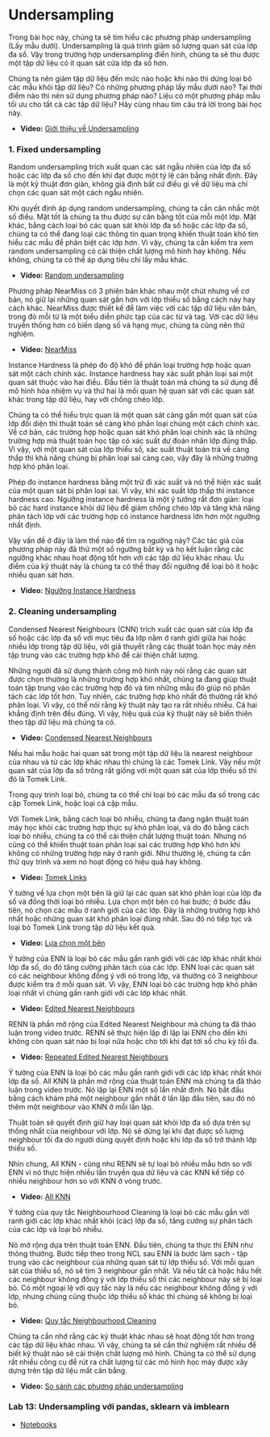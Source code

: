 # Undersampling

Trong bài học này, chúng ta sẽ tìm hiểu các phương pháp undersampling (Lấy mẫu dưới). Undersampling là quá trình giảm số lượng quan sát của lớp đa số. Vậy trong trường hợp undersampling điển hình, chúng ta sẽ thu được một tập dữ liệu có ít quan sát cửa lớp đa số hơn.

Chúng ta nên giảm tập dữ liệu đến mức nào hoặc khi nào thì dừng loại bỏ các mẫu khỏi tập dữ liệu? Có những phương pháp lấy mẫu dưới nào? Tại thời điểm nào thì nên sử dụng phương pháp nào? Liệu có một phương pháp mẫu tối ưu cho tất cả các tập dữ liệu? Hãy cùng nhau tìm câu trả lời trong bài học này.

- **Video:** [Giới thiệu về Undersampling](https://funix.udemy.com/course/machine-learning-with-imbalanced-data/learn/lecture/22859795#overview)

### 1. Fixed undersampling

Random undersampling trích xuất quan các sát ngẫu nhiên của lớp đa số hoặc các lớp đa số cho đến khi đạt được một tỷ lệ cân bằng nhất định. Đây là một kỹ thuật đơn giản, không giả định bất cứ điều gì về dữ liệu mà chỉ chọn các quan sát một cách ngẫu nhiên.

Khi quyết định áp dụng random undersampling, chúng ta cần cân nhắc một số điều. Mặt tốt là chúng ta thu được sự cân bằng tốt của mỗi một lớp. Mặt khác, bằng cách loại bỏ các quan sát khỏi lớp đa số hoặc các lớp đa số, chúng ta có thể đang loại các thông tin quan trọng khiến thuật toán khó tìm hiểu các mẫu để phân biệt các lớp hơn. Vì vậy, chúng ta cần kiểm tra xem random undersampling có cải thiện chất lượng mô hình hay không. Nếu không, chúng ta có thể áp dụng tiêu chí lấy mẫu khác.

- **Video:** [Random undersampling](https://funix.udemy.com/course/machine-learning-with-imbalanced-data/learn/lecture/22859799#overview)

Phương pháp NearMiss có 3 phiên bản khác nhau một chút nhưng về cơ bản, nó giữ lại những quan sát gần hơn với lớp thiểu số bằng cách này hay cách khác. NearMiss được thiết kế để làm việc với các tập dữ liệu văn bản, trong đó mỗi từ là một biểu diễn phức tạp của các từ và tag. Với các dữ liệu truyền thống hơn có biến dạng số và hạng mục, chúng ta cũng nên thử nghiệm.

- **Video:** [NearMiss](https://funix.udemy.com/course/machine-learning-with-imbalanced-data/learn/lecture/22859913#overview)

Instance Hardness là phép đo độ khó để phân loại trường hợp hoặc quan sát một cách chính xác. Instance hardness hay xác suất phân loại sai một quan sát thuộc vào hai điều. Đầu tiên là thuật toán mà chúng ta sử dụng để mô hình hóa nhiệm vụ và thứ hai là mối quan hệ quan sát với các quan sát khác trong tập dữ liệu, hay với chồng chéo lớp. 

Chúng ta có thể hiểu trực quan là một quan sát càng gần một quan sát của lớp đối diện thì thuật toán sẽ càng khó phân loại chúng một cách chính xác. Về cơ bản, các trường hợp hoặc quan sát khó phân loại chính xác là những trường hợp mà thuật toán học tập có xác suất dự đoán nhãn lớp đúng thấp. Vì vậy, với một quan sát của lớp thiểu số, xác suất thuật toán trả về càng thấp thì khả năng chúng bị phân loại sai càng cao, vậy đây là những trường hợp khó phân loại.

Phép đo instance hardness bằng một trừ đi xác suất và nó thể hiện xác suất của một quan sát bị phân loại sai. Vì vậy, khi xác suất lớp thấp thì instance hardness cao. Ngưỡng instance hardness là một ý tưởng rất đơn giản: loại bỏ các hard instance khỏi dữ liệu để giảm chồng chéo lớp và tăng khả năng phân tách lớp với các trường hợp có instance hardness lớn hơn một ngưỡng nhất định. 

Vậy vấn đề ở đây là làm thế nào để tìm ra ngưỡng này? Các tác giả của phương pháp này đã thử một số ngưỡng bất kỳ và họ kết luận rằng các ngưỡng khác nhau hoạt động tốt hơn với các tập dữ liệu khác nhau. Ưu điểm của kỹ thuật này là chúng ta có thể thay đổi ngưỡng để loại bỏ ít hoặc nhiều quan sát hơn.

- **Video:** [Ngưỡng Instance Hardness](https://funix.udemy.com/course/machine-learning-with-imbalanced-data/learn/lecture/22859927#overview)

### 2. Cleaning undersampling

Condensed Nearest Neighbours (CNN) trích xuất các quan sát của lớp đa số hoặc các lớp đa số với mục tiêu đa lớp nằm ở ranh giới giữa hai hoặc nhiều lớp trong tập dữ liệu, với giả thuyết rằng các thuật toán học máy nên tập trung vào các trường hợp khó để cải thiện chất lượng.

Những người đã sử dụng thành công mô hình này nói rằng các quan sát được chọn thường là những trường hợp khó nhất, chúng ta đang giúp thuật toán tập trung vào các trường hợp đó và tìm những mẫu đó giúp nó phân tách các lớp tốt hơn. Tuy nhiên, các trường hợp khó nhất đó thường rất khó phân loại. Vì vậy, có thể nói rằng kỹ thuật này tạo ra rất nhiều nhiễu. Cả hai khẳng định trên đều đúng. Vì vậy, hiệu quả của kỹ thuật này sẽ biến thiên theo tập dữ liệu mà chúng ta có.

- **Video:** [Condensed Nearest Neighbours](https://funix.udemy.com/course/machine-learning-with-imbalanced-data/learn/lecture/22859807#overview)

Nếu hai mẫu hoặc hai quan sát trong một tập dữ liệu là nearest neighbour của nhau và từ các lớp khác nhau thì chúng là các Tomek Link. Vậy nếu một quan sát của lớp đa số trông rất giống với một quan sát của lớp thiểu số thì đó là Tomek Link.

Trong quy trình loại bỏ, chúng ta có thể chỉ loại bỏ các mẫu đa số trong các cặp Tomek Link, hoặc loại cả cặp mẫu. 

Với Tomek Link, bằng cách loại bỏ nhiễu, chúng ta đang ngăn thuật toán máy học khỏi các trường hợp thực sự khó phân loại, và do đó bằng cách loại bỏ nhiễu, chúng ta có thể cải thiện chất lượng thuật toán. Nhưng nó cũng có thể khiến thuật toán phân loại sai các trường hợp khó hơn khi không có những trường hợp này ở ranh giới. Như thường lệ, chúng ta cần thử quy trình và xem nó hoạt động có hiệu quả hay không.

- **Video:** [Tomek Links](https://funix.udemy.com/course/machine-learning-with-imbalanced-data/learn/lecture/22859821#overview)

Ý tưởng về lựa chọn một bên là giữ lại các quan sát khó phân loại của lớp đa số và đồng thời loại bỏ nhiễu. Lựa chọn một bên có hai bước; ở bước đầu tiên, nó chọn các mẫu ở ranh giới của các lớp. Đây là những trường hợp khó nhất hoặc những quan sát khó phân loại đúng nhất. Sau đó nó tiếp tục và loại bỏ Tomek Link trong tập dữ liệu kết quả.

- **Video:** [Lựa chọn một bên](https://funix.udemy.com/course/machine-learning-with-imbalanced-data/learn/lecture/22859829#overview)

Ý tưởng của ENN là loại bỏ các mẫu gần ranh giới với các lớp khác nhất khỏi lớp đa số, do đó tăng cường phân tách của các lớp. ENN loại các quan sát có các neighbour không đồng ý với nó trong lớp, và thường có 3 neighbour được kiểm tra ở mỗi quan sát. Vì vậy, ENN loại bỏ các trường hợp khó phân loại nhất vì chúng gần ranh giới với các lớp khác nhất.

- **Video:** [Edited Nearest Neighbours](https://funix.udemy.com/course/machine-learning-with-imbalanced-data/learn/lecture/22859841#overview)

RENN là phần mở rộng của Edited Nearest Neighbour mà chúng ta đã thảo luận trong video trước. RENN sẽ thực hiện lặp đi lặp lại ENN cho đến khi không còn quan sát nào bị loại nữa hoặc cho tới khi đạt tới số chu kỳ tối đa.

- **Video:** [Repeated Edited Nearest Neighbours](https://funix.udemy.com/course/machine-learning-with-imbalanced-data/learn/lecture/22859861#overview)

Ý tưởng của ENN là loại bỏ các mẫu gần ranh giới với các lớp khác nhất khỏi lớp đa số. All KNN là phần mở rộng của thuật toán ENN mà chúng ta đã thảo luận trong video trước. Nó lặp lại ENN một số lần nhất định. Nó bắt đầu bằng cách khám phá một neighbour gần nhất ở lần lặp đầu tiên, sau đó nó thêm một neighbour vào KNN ở mỗi lần lặp. 

Thuật toán sẽ quyết định giữ hay loại quan sát khỏi lớp đa số dựa trên sự thống nhất của neighbour với lớp. Nó sẽ dừng lại khi đạt được số lượng neighbour tối đa do người dùng quyết định hoặc khi lớp đa số trở thành lớp thiểu số.

Nhìn chung, All KNN - cũng như RENN sẽ tự loại bỏ nhiều mẫu hơn so với ENN vì nó thực hiện nhiều lần truyền qua dữ liệu và các KNN kế tiếp có nhiều neighbour hơn so với KNN ở vòng trước.

- **Video:** [All KNN](https://funix.udemy.com/course/machine-learning-with-imbalanced-data/learn/lecture/22859875#overview)

Ý tưởng của quy tắc Neighbourhood Cleaning là loại bỏ các mẫu gần với ranh giới các lớp khác nhất khỏi (các) lớp đa số, tăng cường sự phân tách của các lớp và loại bỏ nhiễu. 

Nó mở rộng dựa trên thuật toán ENN. Đầu tiên, chúng ta thực thi ENN như thông thường. Bước tiếp theo trong NCL sau ENN là bước làm sạch - tập trung vào các neighbour của những quan sát từ lớp thiểu số. Với mỗi quan sát của thiểu số, nó sẽ tìm 3 neighbour gần nhất. Và nếu tất cả hoặc hầu hết các neighbour không đồng ý với lớp thiểu số thì các neighbour này sẽ bị loại bỏ. Có một ngoại lệ với quy tắc này là nếu các neighbour không đồng ý với lớp, nhưng chúng cũng thuộc lớp thiểu số khác thì chúng sẽ không bị loại bỏ.

- **Video:** [Quy tắc Neighbourhood Cleaning](https://funix.udemy.com/course/machine-learning-with-imbalanced-data/learn/lecture/22859897#overview)

Chúng ta cần nhớ rằng các kỹ thuật khác nhau sẽ hoạt động tốt hơn trong các tập dữ liệu khác nhau. Vì vậy, chúng ta sẽ cần thử nghiệm rất nhiều để biết kỹ thuật nào sẽ cải thiện chất lượng mô hình. Chúng ta có thể sử dụng rất nhiều công cụ để rút ra chất lượng từ các mô hình học máy được xây dựng trên tập dữ liệu mất cân bằng.

- **Video:** [So sánh các phương pháp undersampling](https://funix.udemy.com/course/machine-learning-with-imbalanced-data/learn/lecture/22859941#overview)

### Lab 13: Undersampling với pandas, sklearn và imblearn

- [Notebooks](https://drive.google.com/drive/folders/1rZRqJlKrxouX4zWLCKnIpIW3PgogPvaz?usp=share_link)